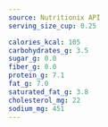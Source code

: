 ```yaml
---
source: Nutritionix API
serving_size_cup: 0.25

calories_kcal: 105
carbohydrates_g: 3.5
sugar_g: 0.0
fiber_g: 0.0
protein_g: 7.1
fat_g: 7.0
saturated_fat_g: 3.8
cholesterol_mg: 22
sodium_mg: 451
---
```


